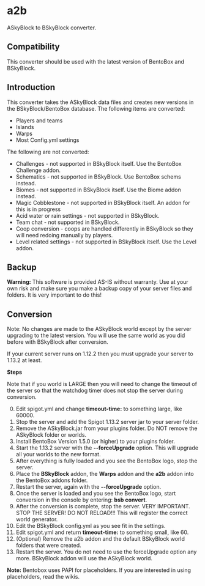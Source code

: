 # a2b
ASkyBlock to BSkyBlock converter.

## Compatibility

This converter should be used with the latest version of BentoBox and BSkyBlock.

## Introduction

This converter takes the ASkyBlock data files and creates new versions in the BSkyBlock/BentoBox database. The following items are converted:

* Players and teams
* Islands
* Warps
* Most Config.yml settings

The following are not converted:

* Challenges - not supported in BSkyBlock itself. Use the BentoBox Challenge addon.
* Schematics - not supported in BSkyBlock. Use BentoBox schems instead.
* Biomes - not supported in BSkyBlock itself. Use the Biome addon instead.
* Magic Cobblestone - not supported in BSkyBlock itself. An addon for this is in progress
* Acid water or rain settings - not supported in BSkyBlock.
* Team chat - not supported in BSkyBlock.
* Coop conversion - coops are handled differently in BSkyBlock so they will need redoing manually by players.
* Level related settings - not supported in BSkyBlock itself. Use the Level addon.

## Backup
**Warning:**
This software is provided AS-IS without warranty. Use at your own risk and make sure you make a backup copy of your server files and folders. It is very important to do this!

## Conversion
Note: No changes are made to the ASkyBlock world except by the server upgrading to the latest version. You will use the same world as you did before with BSkyBlock after conversion.

If your current server runs on 1.12.2 then you must upgrade your server to 1.13.2 at least.

**Steps**

Note that if you world is LARGE then you will need to change the timeout of the server so that the watchdog timer does not stop the server during conversion.

0. Edit spigot.yml and change **timeout-time:** to something large, like 60000.
1. Stop the server and add the Spigot 1.13.2 server jar to your server folder.
2. Remove the ASkyBlock.jar from your plugins folder. Do NOT remove the ASkyBlock folder or worlds.
3. Install BentoBox Version 1.5.0 (or higher) to your plugins folder.
4. Start the 1.13.2 server with the **--forceUpgrade** option. This will upgrade all your worlds to the new format.
5. After everything is fully loaded and you see the BentoBox logo, stop the server.
6. Place the **BSkyBlock** addon, the **Warps** addon and the **a2b** addon into the BentoBox addons folder.
7. Restart the server, again with the **--forceUpgrade** option.
8. Once the server is loaded and you see the BentoBox logo, start conversion in the console by entering: **bsb convert**.
9. After the conversion is complete, stop the server. VERY IMPORTANT. STOP THE SERVER! DO NOT RELOAD!!! This will register the correct world generator.
10. Edit the BSkyBlock config.yml as you see fit in the settings.
11. Edit spigot.yml and return **timeout-time:** to something small, like 60.
12. (Optional) Remove the a2b addon and the default BSkyBlock world folders that were created.
12. Restart the server. You do not need to use the forceUpgrade option any more. BSkyBlock addon will use the ASkyBlock world.

**Note:** Bentobox uses PAPI for placeholders. If you are interested in using placeholders, read the wikis.

